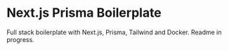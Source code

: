 # Next.js Prisma Boilerplate

Full stack boilerplate with Next.js, Prisma, Tailwind and Docker. Readme in progress.
